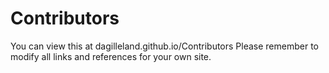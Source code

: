 Contributors
============
You can view this at dagilleland.github.io/Contributors
Please remember to modify all links and references for your own site.
